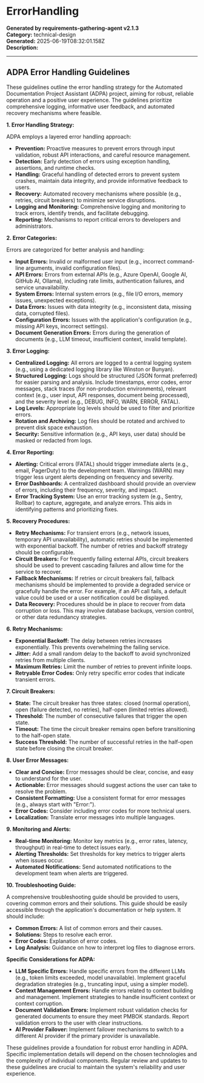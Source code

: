 # ErrorHandling

**Generated by requirements-gathering-agent v2.1.3**  
**Category:** technical-design  
**Generated:** 2025-06-19T08:32:01.158Z  
**Description:** 

---

## ADPA Error Handling Guidelines

These guidelines outline the error handling strategy for the Automated Documentation Project Assistant (ADPA) project, aiming for robust, reliable operation and a positive user experience.  The guidelines prioritize comprehensive logging, informative user feedback, and automated recovery mechanisms where feasible.

**1. Error Handling Strategy:**

ADPA employs a layered error handling approach:

* **Prevention:**  Proactive measures to prevent errors through input validation, robust API interactions, and careful resource management.
* **Detection:**  Early detection of errors using exception handling, assertions, and runtime checks.
* **Handling:**  Graceful handling of detected errors to prevent system crashes, maintain data integrity, and provide informative feedback to users.
* **Recovery:**  Automated recovery mechanisms where possible (e.g., retries, circuit breakers) to minimize service disruptions.
* **Logging and Monitoring:**  Comprehensive logging and monitoring to track errors, identify trends, and facilitate debugging.
* **Reporting:**  Mechanisms to report critical errors to developers and administrators.

**2. Error Categories:**

Errors are categorized for better analysis and handling:

* **Input Errors:** Invalid or malformed user input (e.g., incorrect command-line arguments, invalid configuration files).
* **API Errors:** Errors from external APIs (e.g., Azure OpenAI, Google AI, GitHub AI, Ollama), including rate limits, authentication failures, and service unavailability.
* **System Errors:** Internal system errors (e.g., file I/O errors, memory issues, unexpected exceptions).
* **Data Errors:** Issues with data integrity (e.g., inconsistent data, missing data, corrupted files).
* **Configuration Errors:** Issues with the application's configuration (e.g., missing API keys, incorrect settings).
* **Document Generation Errors:** Errors during the generation of documents (e.g., LLM timeout, insufficient context, invalid template).


**3. Error Logging:**

* **Centralized Logging:**  All errors are logged to a central logging system (e.g., using a dedicated logging library like Winston or Bunyan).
* **Structured Logging:**  Logs should be structured (JSON format preferred) for easier parsing and analysis.  Include timestamps, error codes, error messages, stack traces (for non-production environments), relevant context (e.g., user input, API responses, document being processed), and the severity level (e.g., DEBUG, INFO, WARN, ERROR, FATAL).
* **Log Levels:**  Appropriate log levels should be used to filter and prioritize errors.
* **Rotation and Archiving:**  Log files should be rotated and archived to prevent disk space exhaustion.
* **Security:**  Sensitive information (e.g., API keys, user data) should be masked or redacted from logs.


**4. Error Reporting:**

* **Alerting:**  Critical errors (FATAL) should trigger immediate alerts (e.g., email, PagerDuty) to the development team.  Warnings (WARN) may trigger less urgent alerts depending on frequency and severity.
* **Error Dashboards:**  A centralized dashboard should provide an overview of errors, including their frequency, severity, and impact.
* **Error Tracking System:**  Use an error tracking system (e.g., Sentry, Rollbar) to capture, aggregate, and analyze errors.  This aids in identifying patterns and prioritizing fixes.


**5. Recovery Procedures:**

* **Retry Mechanisms:**  For transient errors (e.g., network issues, temporary API unavailability), automatic retries should be implemented with exponential backoff.  The number of retries and backoff strategy should be configurable.
* **Circuit Breakers:**  For frequently failing external APIs, circuit breakers should be used to prevent cascading failures and allow time for the service to recover.
* **Fallback Mechanisms:**  If retries or circuit breakers fail, fallback mechanisms should be implemented to provide a degraded service or gracefully handle the error.  For example, if an API call fails, a default value could be used or a user notification could be displayed.
* **Data Recovery:**  Procedures should be in place to recover from data corruption or loss.  This may involve database backups, version control, or other data redundancy strategies.


**6. Retry Mechanisms:**

* **Exponential Backoff:** The delay between retries increases exponentially.  This prevents overwhelming the failing service.
* **Jitter:** Add a small random delay to the backoff to avoid synchronized retries from multiple clients.
* **Maximum Retries:**  Limit the number of retries to prevent infinite loops.
* **Retryable Error Codes:**  Only retry specific error codes that indicate transient errors.


**7. Circuit Breakers:**

* **State:**  The circuit breaker has three states: closed (normal operation), open (failure detected, no retries), half-open (limited retries allowed).
* **Threshold:**  The number of consecutive failures that trigger the open state.
* **Timeout:**  The time the circuit breaker remains open before transitioning to the half-open state.
* **Success Threshold:** The number of successful retries in the half-open state before closing the circuit breaker.


**8. User Error Messages:**

* **Clear and Concise:**  Error messages should be clear, concise, and easy to understand for the user.
* **Actionable:**  Error messages should suggest actions the user can take to resolve the problem.
* **Consistent Formatting:**  Use a consistent format for error messages (e.g., always start with "Error:").
* **Error Codes:**  Consider including error codes for more technical users.
* **Localization:**  Translate error messages into multiple languages.


**9. Monitoring and Alerts:**

* **Real-time Monitoring:**  Monitor key metrics (e.g., error rates, latency, throughput) in real-time to detect issues early.
* **Alerting Thresholds:**  Set thresholds for key metrics to trigger alerts when issues occur.
* **Automated Notifications:**  Send automated notifications to the development team when alerts are triggered.


**10. Troubleshooting Guide:**

A comprehensive troubleshooting guide should be provided to users, covering common errors and their solutions. This guide should be easily accessible through the application's documentation or help system.  It should include:

* **Common Errors:** A list of common errors and their causes.
* **Solutions:**  Steps to resolve each error.
* **Error Codes:**  Explanation of error codes.
* **Log Analysis:**  Guidance on how to interpret log files to diagnose errors.

**Specific Considerations for ADPA:**

* **LLM Specific Errors:** Handle specific errors from the different LLMs (e.g., token limits exceeded, model unavailable).  Implement graceful degradation strategies (e.g., truncating input, using a simpler model).
* **Context Management Errors:**  Handle errors related to context building and management.  Implement strategies to handle insufficient context or context corruption.
* **Document Validation Errors:**  Implement robust validation checks for generated documents to ensure they meet PMBOK standards.  Report validation errors to the user with clear instructions.
* **AI Provider Failover:**  Implement failover mechanisms to switch to a different AI provider if the primary provider is unavailable.

These guidelines provide a foundation for robust error handling in ADPA.  Specific implementation details will depend on the chosen technologies and the complexity of individual components.  Regular review and updates to these guidelines are crucial to maintain the system's reliability and user experience.
